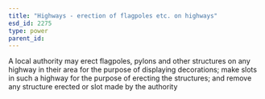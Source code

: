 ```yaml
---
title: "Highways - erection of flagpoles etc. on highways"
esd_id: 2275
type: power
parent_id:  
---
```


A local authority may erect flagpoles, pylons and other structures on any highway in their area for the purpose of displaying decorations; make slots in such a highway for the purpose of erecting the structures; and remove any structure erected or slot made by the authority 

